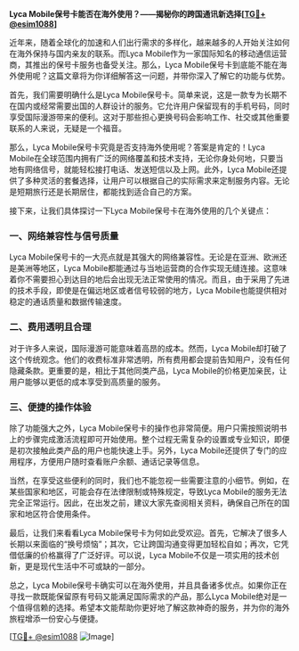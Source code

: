 **Lyca Mobile保号卡能否在海外使用？——揭秘你的跨国通讯新选择[[TG💪+ @esim1088](https://t.me/s/esim1088)]**

近年来，随着全球化的加速和人们出行需求的多样化，越来越多的人开始关注如何在海外保持与国内亲友的联系。而Lyca Mobile作为一家国际知名的移动通信运营商，其推出的保号卡服务也备受关注。那么，Lyca Mobile保号卡到底能不能在海外使用呢？这篇文章将为你详细解答这一问题，并带你深入了解它的功能与优势。

首先，我们需要明确什么是Lyca Mobile保号卡。简单来说，这是一款专为长期不在国内或经常需要出国的人群设计的服务。它允许用户保留现有的手机号码，同时享受国际漫游带来的便利。这对于那些担心更换号码会影响工作、社交或其他重要联系的人来说，无疑是一个福音。

那么，Lyca Mobile保号卡究竟是否支持海外使用呢？答案是肯定的！Lyca Mobile在全球范围内拥有广泛的网络覆盖和技术支持，无论你身处何地，只要当地有网络信号，就能轻松接打电话、发送短信以及上网。此外，Lyca Mobile还提供了多种灵活的套餐选择，让用户可以根据自己的实际需求来定制服务内容。无论是短期旅行还是长期居住，都能找到适合自己的方案。

接下来，让我们具体探讨一下Lyca Mobile保号卡在海外使用的几个关键点：

### 一、网络兼容性与信号质量

Lyca Mobile保号卡的一大亮点就是其强大的网络兼容性。无论是在亚洲、欧洲还是美洲等地区，Lyca Mobile都能通过与当地运营商的合作实现无缝连接。这意味着你不需要担心到达目的地后会出现无法正常使用的情况。而且，由于采用了先进的技术手段，即使是在偏远地区或者信号较弱的地方，Lyca Mobile也能提供相对稳定的通话质量和数据传输速度。

### 二、费用透明且合理

对于许多人来说，国际漫游可能意味着高昂的成本。然而，Lyca Mobile却打破了这个传统观念。他们的收费标准非常透明，所有费用都会提前告知用户，没有任何隐藏条款。更重要的是，相比于其他同类产品，Lyca Mobile的价格更加亲民，让用户能够以更低的成本享受到高质量的服务。

### 三、便捷的操作体验

除了功能强大之外，Lyca Mobile保号卡的操作也非常简便。用户只需按照说明书上的步骤完成激活流程即可开始使用。整个过程无需复杂的设置或专业知识，即便是初次接触此类产品的用户也能快速上手。另外，Lyca Mobile还提供了专门的应用程序，方便用户随时查看账户余额、通话记录等信息。

当然，在享受这些便利的同时，我们也不能忽视一些需要注意的小细节。例如，在某些国家和地区，可能会存在法律限制或特殊规定，导致Lyca Mobile的服务无法完全正常运行。因此，在出发之前，建议大家先查阅相关资料，确保自己所在的国家和地区符合使用条件。

最后，让我们来看看Lyca Mobile保号卡为何如此受欢迎。首先，它解决了很多人长期以来面临的“换号烦恼”；其次，它让跨国沟通变得更加轻松自如；再次，它凭借低廉的价格赢得了广泛好评。可以说，Lyca Mobile不仅是一项实用的技术创新，更是现代生活中不可或缺的一部分。

总之，Lyca Mobile保号卡确实可以在海外使用，并且具备诸多优点。如果你正在寻找一款既能保留原有号码又能满足国际需求的产品，那么Lyca Mobile绝对是一个值得信赖的选择。希望本文能帮助你更好地了解这款神奇的服务，并为你的海外旅程增添一份安心与便捷。

[[TG💪+ @esim1088](https://t.me/s/esim1088) ![Image](https://i.postimg.cc/4NQfJmqS/Snipaste-2025-05-13-00-14-12.png)]